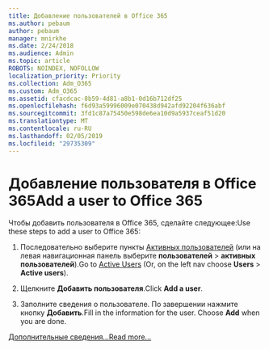 ```yaml
---
title: Добавление пользователей в Office 365
ms.author: pebaum
author: pebaum
manager: mnirkhe
ms.date: 2/24/2018
ms.audience: Admin
ms.topic: article
ROBOTS: NOINDEX, NOFOLLOW
localization_priority: Priority
ms.collection: Adm_O365
ms.custom: Adm_O365
ms.assetid: cfacdcac-8b59-4d81-a8b1-0d16b712df25
ms.openlocfilehash: f6d93a59996009e070438d942afd92204f636abf
ms.sourcegitcommit: 3fd1c87a75450e598de6ea10d9a5937ceaf51d20
ms.translationtype: MT
ms.contentlocale: ru-RU
ms.lasthandoff: 02/05/2019
ms.locfileid: "29735309"
---
```

# <a name="add-a-user-to-office-365"></a><span data-ttu-id="17ea1-102">Добавление пользователя в Office 365</span><span class="sxs-lookup"><span data-stu-id="17ea1-102">Add a user to Office 365</span></span>

<span data-ttu-id="17ea1-103">Чтобы добавить пользователя в Office 365, сделайте следующее:</span><span class="sxs-lookup"><span data-stu-id="17ea1-103">Use these steps to add a user to Office 365:</span></span>
  
1. <span data-ttu-id="17ea1-104">Последовательно выберите пункты [Активных пользователей](https://portal.office.com/adminportal/home.aspx#/users) (или на левая навигационная панель выберите **пользователей** \> **активных пользователей**).</span><span class="sxs-lookup"><span data-stu-id="17ea1-104">Go to [Active Users](https://portal.office.com/adminportal/home.aspx#/users) (Or, on the left nav choose **Users** \> **Active users**).</span></span>
    
2. <span data-ttu-id="17ea1-105">Щелкните **Добавить пользователя**.</span><span class="sxs-lookup"><span data-stu-id="17ea1-105">Click **Add a user**.</span></span>
    
3. <span data-ttu-id="17ea1-p101">Заполните сведения о пользователе. По завершении нажмите кнопку **Добавить**.</span><span class="sxs-lookup"><span data-stu-id="17ea1-p101">Fill in the information for the user. Choose **Add** when you are done.</span></span> 
    
[<span data-ttu-id="17ea1-108">Дополнительные сведения...</span><span class="sxs-lookup"><span data-stu-id="17ea1-108">Read more...</span></span>](https://support.office.com/article/1970f7d6-03b5-442f-b385-5880b9c256ec)
  

